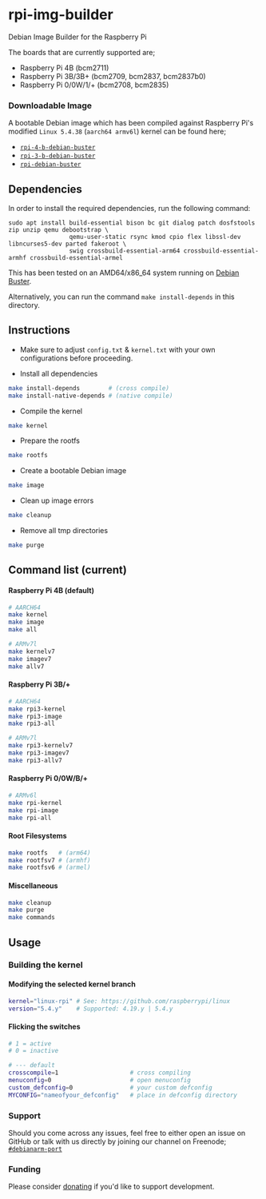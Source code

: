 
# rpi-img-builder

Debian Image Builder for the Raspberry Pi 

The boards that are currently supported are;
* Raspberry Pi 4B (bcm2711)
* Raspberry Pi 3B/3B+ (bcm2709, bcm2837, bcm2837b0)
* Raspberry Pi 0/0W/1/+ (bcm2708, bcm2835)

### Downloadable Image

A bootable Debian image which has been compiled against Raspberry Pi's modified `Linux 5.4.38` (`aarch64 armv6l`) kernel can be found here;

* [`rpi-4-b-debian-buster`](http://www.mediafire.com/file/anhtu9hrxb4gop7/rpi-4-b-debian-buster-2020-05-06-v8.7z/file)
* [`rpi-3-b-debian-buster`](http://www.mediafire.com/file/i0yepk2ed2bl3zy/rpi-3-b-debian-buster-2020-05-06-v8.7z/file)
* [`rpi-debian-buster`](http://www.mediafire.com/file/3x4wx8jjtjs01tc/rpi-debian-buster-2020-05-06.7z/file)

## Dependencies

In order to install the required dependencies, run the following command:

```
sudo apt install build-essential bison bc git dialog patch dosfstools zip unzip qemu debootstrap \
                 qemu-user-static rsync kmod cpio flex libssl-dev libncurses5-dev parted fakeroot \
                 swig crossbuild-essential-arm64 crossbuild-essential-armhf crossbuild-essential-armel
```

This has been tested on an AMD64/x86_64 system running on [Debian Buster](https://www.debian.org/releases/buster/debian-installer/).

Alternatively, you can run the command `make install-depends` in this directory.

## Instructions

* Make sure to adjust `config.txt` & `kernel.txt` with your own configurations before proceeding.

* Install all dependencies

```sh
make install-depends        # (cross compile)
make install-native-depends # (native compile)
```

* Compile the kernel

```sh
make kernel
```

* Prepare the rootfs

```sh
make rootfs
```

* Create a bootable Debian image

```sh
make image
```

* Clean up image errors

```sh
make cleanup
```

* Remove all tmp directories

```sh
make purge
```

## Command list (current)

#### Raspberry Pi 4B (default)

```sh
# AARCH64
make kernel
make image
make all

# ARMv7l
make kernelv7
make imagev7
make allv7
```

#### Raspberry Pi 3B/+

```sh
# AARCH64
make rpi3-kernel
make rpi3-image
make rpi3-all

# ARMv7l
make rpi3-kernelv7
make rpi3-imagev7
make rpi3-allv7
```

#### Raspberry Pi 0/0W/B/+

```sh
# ARMv6l
make rpi-kernel
make rpi-image
make rpi-all
```

#### Root Filesystems

```sh
make rootfs   # (arm64)
make rootfsv7 # (armhf)
make rootfsv6 # (armel)
```

#### Miscellaneous

```sh
make cleanup
make purge
make commands
```

## Usage

### Building the kernel

#### Modifying the selected kernel branch

```sh
kernel="linux-rpi" # See: https://github.com/raspberrypi/linux
version="5.4.y"    # Supported: 4.19.y | 5.4.y 
```

#### Flicking the switches

```sh
# 1 = active
# 0 = inactive

# --- default
crosscompile=1                    # cross compiling
menuconfig=0                      # open menuconfig
custom_defconfig=0                # your custom defconfig
MYCONFIG="nameofyour_defconfig"   # place in defconfig directory

```
### Support

Should you come across any issues, feel free to either open an issue on GitHub or talk with us directly by joining our channel on Freenode; [`#debianarm-port`](irc://irc.freenode.net/#debianarm-port)

### Funding

Please consider [donating](https://www.paypal.com/cgi-bin/webscr?cmd=_donations&business=VG8GP2SY4CEEW&item_name=For+new+single+board+computers+and+accessories) if you'd like to support development.
